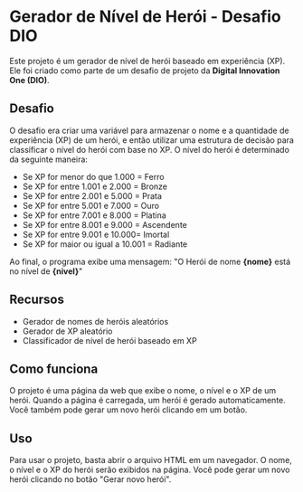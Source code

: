 # Gerador de Nível de Herói - Desafio DIO

Este projeto é um gerador de nível de herói baseado em experiência (XP). Ele foi criado como parte de um desafio de projeto da **Digital Innovation One (DIO)**.

## Desafio

O desafio era criar uma variável para armazenar o nome e a quantidade de experiência (XP) de um herói, e então utilizar uma estrutura de decisão para classificar o nível do herói com base no XP. O nível do herói é determinado da seguinte maneira:

- Se XP for menor do que 1.000 = Ferro
- Se XP for entre 1.001 e 2.000 = Bronze
- Se XP for entre 2.001 e 5.000 = Prata
- Se XP for entre 5.001 e 7.000 = Ouro
- Se XP for entre 7.001 e 8.000 = Platina
- Se XP for entre 8.001 e 9.000 = Ascendente
- Se XP for entre 9.001 e 10.000= Imortal
- Se XP for maior ou igual a 10.001 = Radiante

Ao final, o programa exibe uma mensagem: "O Herói de nome **{nome}** está no nível de **{nivel}**"

## Recursos

- Gerador de nomes de heróis aleatórios
- Gerador de XP aleatório
- Classificador de nível de herói baseado em XP

## Como funciona

O projeto é uma página da web que exibe o nome, o nível e o XP de um herói. Quando a página é carregada, um herói é gerado automaticamente. Você também pode gerar um novo herói clicando em um botão.

## Uso

Para usar o projeto, basta abrir o arquivo HTML em um navegador. O nome, o nível e o XP do herói serão exibidos na página. Você pode gerar um novo herói clicando no botão "Gerar novo herói".
